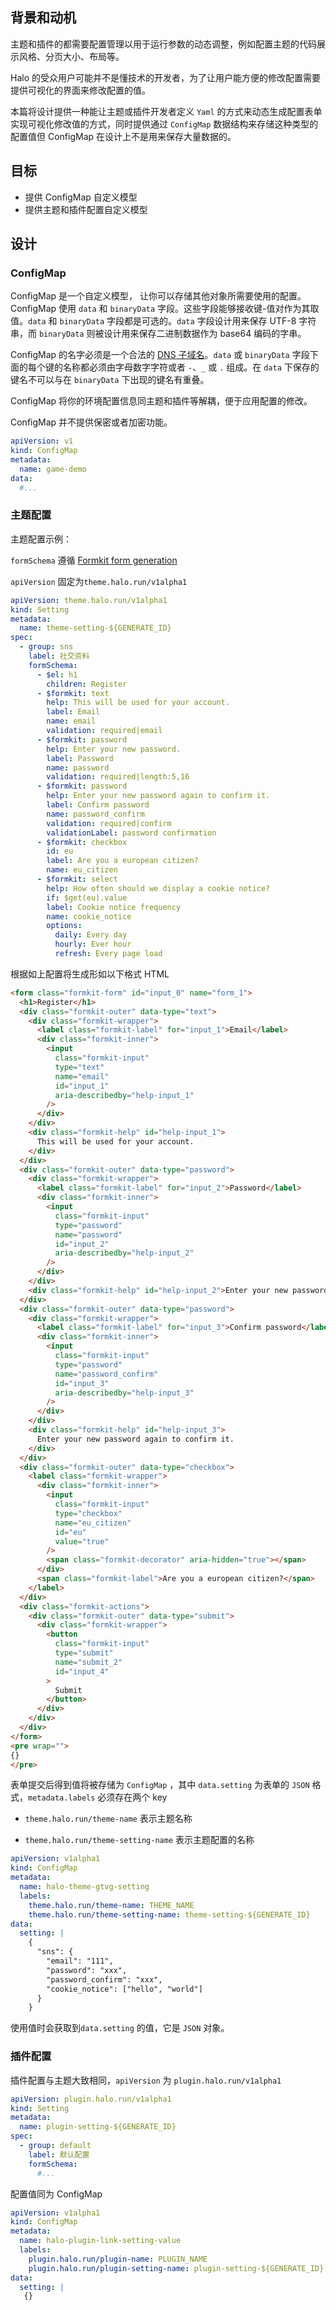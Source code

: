## 背景和动机

主题和插件的都需要配置管理以用于运行参数的动态调整，例如配置主题的代码展示风格、分页大小、布局等。

Halo 的受众用户可能并不是懂技术的开发者，为了让用户能方便的修改配置需要提供可视化的界面来修改配置的值。

本篇将设计提供一种能让主题或插件开发者定义 `Yaml` 的方式来动态生成配置表单实现可视化修改值的方式，同时提供通过 `ConfigMap` 数据结构来存储这种类型的配置值但 ConfigMap 在设计上不是用来保存大量数据的。

## 目标

- 提供 ConfigMap 自定义模型
- 提供主题和插件配置自定义模型

## 设计

### ConfigMap

ConfigMap 是一个自定义模型， 让你可以存储其他对象所需要使用的配置。 ConfigMap 使用 `data` 和 `binaryData` 字段。这些字段能够接收键-值对作为其取值。`data` 和 `binaryData` 字段都是可选的。`data` 字段设计用来保存 UTF-8 字符串，而 `binaryData` 则被设计用来保存二进制数据作为 base64 编码的字串。

ConfigMap 的名字必须是一个合法的 [DNS 子域名](https://kubernetes.io/zh-cn/docs/concepts/overview/working-with-objects/names#dns-subdomain-names)。`data` 或 `binaryData` 字段下面的每个键的名称都必须由字母数字字符或者 `-`、`_` 或 `.` 组成。在 `data` 下保存的键名不可以与在 `binaryData` 下出现的键名有重叠。

ConfigMap 将你的环境配置信息同主题和插件等解耦，便于应用配置的修改。

ConfigMap 并不提供保密或者加密功能。

```yaml
apiVersion: v1
kind: ConfigMap
metadata:
  name: game-demo
data:
  #...
```

### 主题配置

主题配置示例：

`formSchema` 遵循 [Formkit form generation](https://formkit.com/essentials/generation)

`apiVersion` 固定为`theme.halo.run/v1alpha1`

```yaml
apiVersion: theme.halo.run/v1alpha1
kind: Setting
metadata:
  name: theme-setting-${GENERATE_ID}
spec:
  - group: sns
    label: 社交资料
    formSchema:
      - $el: h1
        children: Register
      - $formkit: text
        help: This will be used for your account.
        label: Email
        name: email
        validation: required|email
      - $formkit: password
        help: Enter your new password.
        label: Password
        name: password
        validation: required|length:5,16
      - $formkit: password
        help: Enter your new password again to confirm it.
        label: Confirm password
        name: password_confirm
        validation: required|confirm
        validationLabel: password confirmation
      - $formkit: checkbox
        id: eu
        label: Are you a european citizen?
        name: eu_citizen
      - $formkit: select
        help: How often should we display a cookie notice?
        if: $get(eu).value
        label: Cookie notice frequency
        name: cookie_notice
        options:
          daily: Every day
          hourly: Ever hour
          refresh: Every page load
```

根据如上配置将生成形如以下格式 HTML

```html
<form class="formkit-form" id="input_0" name="form_1">
  <h1>Register</h1>
  <div class="formkit-outer" data-type="text">
    <div class="formkit-wrapper">
      <label class="formkit-label" for="input_1">Email</label>
      <div class="formkit-inner">
        <input
          class="formkit-input"
          type="text"
          name="email"
          id="input_1"
          aria-describedby="help-input_1"
        />
      </div>
    </div>
    <div class="formkit-help" id="help-input_1">
      This will be used for your account.
    </div>
  </div>
  <div class="formkit-outer" data-type="password">
    <div class="formkit-wrapper">
      <label class="formkit-label" for="input_2">Password</label>
      <div class="formkit-inner">
        <input
          class="formkit-input"
          type="password"
          name="password"
          id="input_2"
          aria-describedby="help-input_2"
        />
      </div>
    </div>
    <div class="formkit-help" id="help-input_2">Enter your new password.</div>
  </div>
  <div class="formkit-outer" data-type="password">
    <div class="formkit-wrapper">
      <label class="formkit-label" for="input_3">Confirm password</label>
      <div class="formkit-inner">
        <input
          class="formkit-input"
          type="password"
          name="password_confirm"
          id="input_3"
          aria-describedby="help-input_3"
        />
      </div>
    </div>
    <div class="formkit-help" id="help-input_3">
      Enter your new password again to confirm it.
    </div>
  </div>
  <div class="formkit-outer" data-type="checkbox">
    <label class="formkit-wrapper">
      <div class="formkit-inner">
        <input
          class="formkit-input"
          type="checkbox"
          name="eu_citizen"
          id="eu"
          value="true"
        />
        <span class="formkit-decorator" aria-hidden="true"></span>
      </div>
      <span class="formkit-label">Are you a european citizen?</span>
    </label>
  </div>
  <div class="formkit-actions">
    <div class="formkit-outer" data-type="submit">
      <div class="formkit-wrapper">
        <button
          class="formkit-input"
          type="submit"
          name="submit_2"
          id="input_4"
        >
          Submit
        </button>
      </div>
    </div>
  </div>
</form>
<pre wrap="">
{}
</pre>
```

表单提交后得到值将被存储为 `ConfigMap` ，其中 `data.setting` 为表单的 `JSON` 格式，`metadata.labels` 必须存在两个 key

- `theme.halo.run/theme-name` 表示主题名称

- `theme.halo.run/theme-setting-name` 表示主题配置的名称

```yaml
apiVersion: v1alpha1
kind: ConfigMap
metadata:
  name: halo-theme-gtvg-setting
  labels:
    theme.halo.run/theme-name: THEME_NAME
    theme.halo.run/theme-setting-name: theme-setting-${GENERATE_ID}
data:
  setting: |
    {
      "sns": {
        "email": "111",
        "password": "xxx",
        "password_confirm": "xxx",
        "cookie_notice": ["hello", "world"]
      }
    }
```

使用值时会获取到`data.setting` 的值，它是 `JSON` 对象。

### 插件配置

插件配置与主题大致相同，`apiVersion` 为 `plugin.halo.run/v1alpha1`

```yaml
apiVersion: plugin.halo.run/v1alpha1
kind: Setting
metadata:
  name: plugin-setting-${GENERATE_ID}
spec:
  - group: default
    label: 默认配置
    formSchema:
      #...
```

配置值同为 ConfigMap

```yaml
apiVersion: v1alpha1
kind: ConfigMap
metadata:
  name: halo-plugin-link-setting-value
  labels:
    plugin.halo.run/plugin-name: PLUGIN_NAME
    plugin.halo.run/plugin-setting-name: plugin-setting-${GENERATE_ID}
data:
  setting: |
   {}
```

